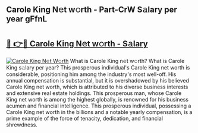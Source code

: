 ## Carole King N𝚎t w𝚘rth - Part-CrW S𝚊lary per year gFfnL

# <h2><a href="http://gc38y15.nevu.top/?p=Carole+King">🔗 👉🔴 Carole King N𝚎t w𝚘rth - S𝚊lary</a></h2>

[![Carole King N𝚎t W𝚘rth](https://i.imgur.com/Oavwk0R.jpeg)](http://gc38y15.nevu.top/?p=Carole+King)
What is Carole King n𝚎t w𝚘rth? What is Carole King s𝚊lary per year?
This prosperous individual's Carole King net worth is considerable, positioning him among the industry's most well-off. His annual compensation is substantial, but it is overshadowed by his believed Carole King net worth, which is attributed to his diverse business interests and extensive real estate holdings. This prosperous man, whose Carole King net worth is among the highest globally, is renowned for his business acumen and financial intelligence. This prosperous individual, possessing a Carole King net worth in the billions and a notable yearly compensation, is a prime example of the force of tenacity, dedication, and financial shrewdness.
